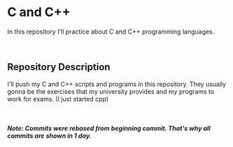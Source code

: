 # C and C++

In this repository I'll practice about C and C++ programming languages. 

<br>

## Repository Description 

I'll push my C and C++ scripts and programs in this repository. They usually gonna be the exercises that my university provides and my programs to work for exams. (I just started cpp)

<br>

##### Note: Commits were rebased from beginning commit. That's why all commits are shown in 1 day.